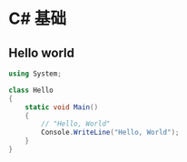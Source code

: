 # C# 基础

## Hello world

```cs
using System;

class Hello
{
    static void Main()
    {
        // "Hello, World"
        Console.WriteLine("Hello, World");
    }
}
```
